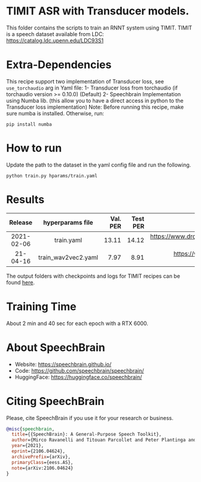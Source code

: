 # TIMIT ASR with Transducer models.
This folder contains the scripts to train an RNNT system using TIMIT.
TIMIT is a speech dataset available from LDC: https://catalog.ldc.upenn.edu/LDC93S1


# Extra-Dependencies
This recipe support two implementation of Transducer loss, see `use_torchaudio` arg in Yaml file:
1- Transducer loss from torchaudio (if torchaudio version >= 0.10.0) (Default)
2- Speechbrain Implementation using Numba lib. (this allow you to have a direct access in python to the Transducer loss implementation)
Note: Before running this recipe, make sure numba is installed. Otherwise, run:
```
pip install numba
```

# How to run
Update the path to the dataset in the yaml config file and run the following.
```
python train.py hparams/train.yaml
```

# Results

| Release | hyperparams file | Val. PER | Test PER | Model link | GPUs |
|:-------------:|:---------------------------:| -----:| -----:| --------:| :-----------:|
| 2021-02-06 | train.yaml |  13.11 | 14.12 | https://www.dropbox.com/sh/ufktmvk38ulxca3/AAD9_o_ZtNJlHbpeYW1ldvSoa?dl=0?usp=sharing | 1xRTX6000 24GB |
| 21-04-16 | train_wav2vec2.yaml |  7.97 | 8.91 | https://www.dropbox.com/sh/31o2j2ylpavunae/AADhJazz5mGaEbiCQ-cv7IgEa?dl=0?usp=sharing | 1xRTX6000 24Gb |

The output folders with checkpoints and logs for TIMIT recipes can be found [here](https://www.dropbox.com/sh/059jnwdass8v45u/AADTjh5DYdYKuZsgH9HXGx0Sa?dl=0?usp=sharing).

# Training Time
About 2 min and 40 sec for each epoch with a  RTX 6000.

# **About SpeechBrain**
- Website: https://speechbrain.github.io/
- Code: https://github.com/speechbrain/speechbrain/
- HuggingFace: https://huggingface.co/speechbrain/


# **Citing SpeechBrain**
Please, cite SpeechBrain if you use it for your research or business.

```bibtex
@misc{speechbrain,
  title={{SpeechBrain}: A General-Purpose Speech Toolkit},
  author={Mirco Ravanelli and Titouan Parcollet and Peter Plantinga and Aku Rouhe and Samuele Cornell and Loren Lugosch and Cem Subakan and Nauman Dawalatabad and Abdelwahab Heba and Jianyuan Zhong and Ju-Chieh Chou and Sung-Lin Yeh and Szu-Wei Fu and Chien-Feng Liao and Elena Rastorgueva and François Grondin and William Aris and Hwidong Na and Yan Gao and Renato De Mori and Yoshua Bengio},
  year={2021},
  eprint={2106.04624},
  archivePrefix={arXiv},
  primaryClass={eess.AS},
  note={arXiv:2106.04624}
}
```

